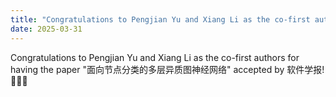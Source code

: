 ```yaml
---
title: "Congratulations to Pengjian Yu and Xiang Li as the co-first authors for having the paper \"面向节点分类的多层异质图神经网络\" accepted by 软件学报! 🎉🎉🎉"
date: 2025-03-31
---
```



<!--more-->

Congratulations to Pengjian Yu and Xiang Li as the co-first authors for having the paper "面向节点分类的多层异质图神经网络" accepted by 软件学报! 🎉🎉🎉
